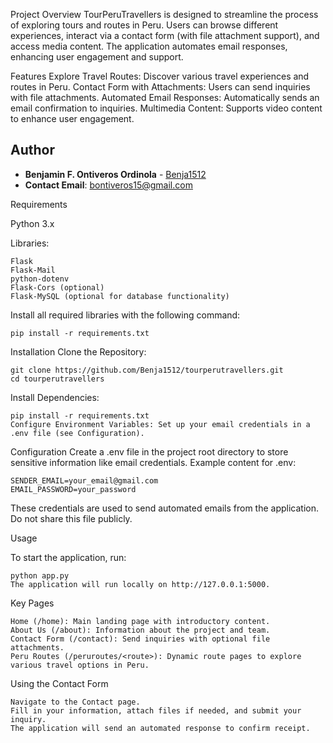 Project Overview
TourPeruTravellers is designed to streamline the process of exploring tours and routes in Peru. Users can browse different experiences, interact via a contact form (with file attachment support), and access media content. The application automates email responses, enhancing user engagement and support.

Features
Explore Travel Routes: Discover various travel experiences and routes in Peru.
Contact Form with Attachments: Users can send inquiries with file attachments.
Automated Email Responses: Automatically sends an email confirmation to inquiries.
Multimedia Content: Supports video content to enhance user engagement.

## Author

- **Benjamin F. Ontiveros Ordinola** - [Benja1512](https://github.com/Benja1512)
- **Contact Email**: bontiveros15@gmail.com


Requirements

Python 3.x

Libraries:

    Flask
    Flask-Mail
    python-dotenv
    Flask-Cors (optional)
    Flask-MySQL (optional for database functionality)

Install all required libraries with the following command:

    pip install -r requirements.txt

Installation
Clone the Repository:

    git clone https://github.com/Benja1512/tourperutravellers.git
    cd tourperutravellers

Install Dependencies:

    pip install -r requirements.txt
    Configure Environment Variables: Set up your email credentials in a .env file (see Configuration).

Configuration
    Create a .env file in the project root directory to store sensitive information like email credentials. Example content for .env:

    SENDER_EMAIL=your_email@gmail.com
    EMAIL_PASSWORD=your_password

These credentials are used to send automated emails from the application. Do not share this file publicly.

Usage

To start the application, run:

    python app.py
    The application will run locally on http://127.0.0.1:5000.

Key Pages

    Home (/home): Main landing page with introductory content.
    About Us (/about): Information about the project and team.
    Contact Form (/contact): Send inquiries with optional file attachments.
    Peru Routes (/peruroutes/<route>): Dynamic route pages to explore various travel options in Peru.

Using the Contact Form

    Navigate to the Contact page.
    Fill in your information, attach files if needed, and submit your inquiry.
    The application will send an automated response to confirm receipt.

